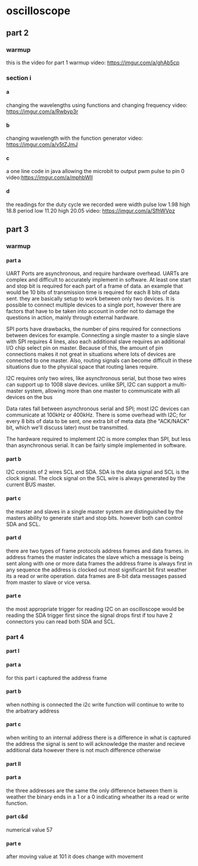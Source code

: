 # oscilloscope 


## part 2
### warmup 
this is the video for part 1 warmup
video: https://imgur.com/a/ghAb5cp
### section i 
#### a 
changing the wavelengths using functions and changing frequency
video: https://imgur.com/a/Rwbyp3r

#### b
changing wavelength with the function generator
video: https://imgur.com/a/v5tZJmJ

#### c 
a one line code in java allowing the microbit to output pwm pulse to pin 0 
video:https://imgur.com/a/mphbWIl

#### d 
the readings for the duty cycle we recorded were width pulse low 1.98 high 18.8 period low 11.20 high 20.05
video: https://imgur.com/a/SfhWVpz

## part 3 
### warmup 
#### part a 
UART Ports are asynchronous, and require hardware overhead. UARTs are complex and difficult to accurately implement in software. At least one start and stop bit is required for each part of a frame of data. an example that would be 10 bits of transmission time is required for each 8 bits of data sent. they are basically setup to work between only two devices. It is possible to connect multiple devices to a single port, however there are factors that have to be taken into account in order not to damage the questions in action, mainly through external hardware.

SPI ports have drawbacks, the number of pins required for connections between devices for example. Connecting a single master to a single slave with SPI requires 4 lines, also each additional slave requires an additional I/O chip select pin on master. Because of this, the amount of pin connections makes it not great in situations where lots of devices are connected to one master. Also, routing signals can become difficult in these situations due to the physical space that routing lanes require.

I2C requires only two wires, like asynchronous serial, but those two wires can support up to 1008 slave devices. unlike SPI, I2C can support a multi-master system, allowing more than one master to communicate with all devices on the bus 

Data rates fall between asynchronous serial and SPI; most I2C devices can communicate at 100kHz or 400kHz. There is some overhead with I2C; for every 8 bits of data to be sent, one extra bit of meta data (the "ACK/NACK" bit, which we'll discuss later) must be transmitted.

The hardware required to implement I2C is more complex than SPI, but less than asynchronous serial. It can be fairly simple implemented in software.


#### part b 
I2C consists of 2 wires SCL and SDA. SDA is the data signal and SCL is the clock signal. The clock signal on the SCL wire is always generated by the current BUS master.

#### part c
the master and slaves in a single master system are distinguished by the masters ability to generate start and stop bits. however both can control SDA and SCL.
#### part d 
there are two types of frame protocols address frames and data frames. in address frames the master indicates the slave which a message is being sent along with one or more data frames the address frame is always first in any sequence the address is clocked out most significant bit first weather its a read or write operation. data frames are 8-bit data messages passed from master to slave or vice versa.
#### part e
the most appropriate trigger for reading I2C on an oscilloscope would be reading the SDA trigger first since the signal drops first if tou have 2 connectors you can read both SDA and SCL. 

### part 4
#### part I
#### part a
for this part i captured the address frame 
#### part b
when nothing is connected the i2c write function will continue to write to the arbatrary address
#### part c 
when writing to an internal address there is a difference in what is captured the address the signal is sent to will acknowledge the master and recieve additional data however there is not much difference otherwise

#### part II 
#### part a 
the three addresses are the same the only difference between them is weather the binary ends in a 1 or a 0 indicating wheather its a read or write function. 
#### part c&d 
numerical value 57 
#### part e
after moving value at 101 it does change with movement 
